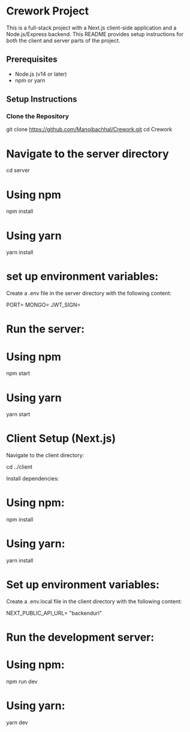 # Crework Project

This is a full-stack project with a Next.js client-side application and a Node.js/Express backend. This README provides setup instructions for both the client and server parts of the project.

## Prerequisites

- Node.js (v14 or later)
- npm or yarn

## Setup Instructions

### Clone the Repository

git clone https://github.com/Manojbachhal/Crework.git
cd Crework

# Navigate to the server directory

cd server

# Using npm

npm install

# Using yarn

yarn install

# set up environment variables:

Create a .env file in the server directory with the following content:

PORT=
MONGO=
JWT_SIGN=

# Run the server:

# Using npm

npm start

# Using yarn

yarn start

# Client Setup (Next.js)

Navigate to the client directory:

cd ../client

Install dependencies:

# Using npm:

npm install

# Using yarn:

yarn install

# Set up environment variables:

Create a .env.local file in the client directory with the following content:

NEXT_PUBLIC_API_URL= "backendurl"

# Run the development server:

# Using npm:

npm run dev

# Using yarn:

yarn dev
